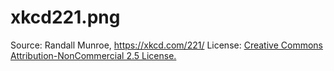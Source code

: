 # xkcd221.png
Source: Randall Munroe, https://xkcd.com/221/
License: [Creative Commons Attribution-NonCommercial 2.5 License.](https://creativecommons.org/licenses/by-nc/2.5/)